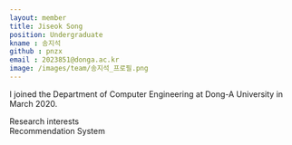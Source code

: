 ```yaml
---
layout: member
title: Jiseok Song
position: Undergraduate
kname : 송지석
github : pnzx
email : 2023851@donga.ac.kr
image: /images/team/송지석_프로필.png
---
```

I joined the Department of Computer Engineering at Dong-A University in March 2020.

<div class="head">Research interests</div>
  <span class="badge badge-info"> Recommendation System </span>
